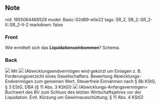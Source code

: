 ## Note
nid: 1655064468529
model: Basic-02d89-e0e22
tags: SR_2, SR_2::SR_2-II::SR_2-II-2
markdown: false

### Front
Wie ermittelt sich das <b>Liquidationseinkommen</b>? Schema.

### Back
<img src="paste-8073f0adbce5b9c43914abb1c9d9a8a5553243bb.jpg"> Mit
<img src="paste-c9705ec40b62c01e9493dff0c47c04e47d7f597a.jpg">
(Abwicklungsendvermögen wird gekürzt um Einlagen z. B.
Forderungsverzicht eines Gesellschafters. Bewertung
Abwicklungs-Endvermögen zum gemeinen Wert. Steuerfreie Einnahmen
nach § 8b KStG, § 3 EStG, DBA (§ 11 Abs. 3 KStG)) <img src= 
"paste-94a05b5e41eba7867d0c9138ac297ee80ea2fa9a.jpg">
(Abwicklungs-Anfangsvermögen= Buchwert des BV zum Schluss des
letzten Wirtschaftsjahres vor der Liquidation. Evtl. Kürzung um
Gewinnausschüttung; § 11 Abs. 4 KStG)
